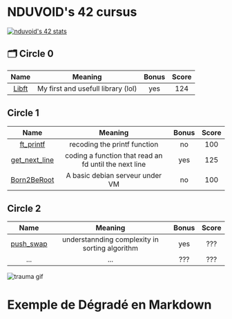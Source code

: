 # NDUVOID's 42 cursus
[![nduvoid's 42 stats](https://badge.mediaplus.ma/blue/nduvoid?1337Badge=off&UM6P=off)](https://github.com/oakoudad/badge42)

## 🗂️ Circle 0
|								Name								|				Meaning					|Bonus	|Score|
|:-----------------------------------------------------------------:|:-------------------------------------:|:-----:|:-----:|
| [Libft](https://github.com/Chahalor/40-to-home/tree/main/libft)	| My first and usefull library (lol)	| yes	| 124 |

## Circle 1
|										Name													|						Meaning							|Bonus	|Score|
|:---------------------------------------------------------------------------------------------:|:-----------------------------------------------------:|:-----:|:---:|
| [ft_printf](https://github.com/Chahalor/40-to-home/tree/main/circle-1/ft_printf)				| recoding the printf function							| no	| 100 |
| [get_next_line](https://github.com/Chahalor/40-to-home/tree/main/circle-1/get_next_line)		| coding a function that read an fd until the next line	| yes	| 125 |
| [Born2BeRoot](https://github.com/Chahalor/40-to-home/tree/main/circle-1/Born2BeRoot)			| A basic debian serveur under VM						| no	| 100 |

## Circle 2
|									Name												|					Meaning							|Bonus	|Score|
|:-------------------------------------------------------------------------------------:|:-------------------------------------------------:|:-----:|:---:|
| [push_swap](https://github.com/Chahalor/40-to-home/tree/main/circle-2/push_swap)		| understannding complexity in sorting algorithm	| yes	| ??? |
| ... | ... | ??? | ??? |

![trauma gif](https://media1.tenor.com/m/KfL05fPVK-4AAAAd/war-vietnam.gif)

# Exemple de Dégradé en Markdown
